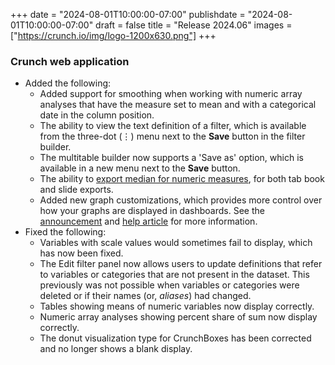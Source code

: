 +++
date = "2024-08-01T10:00:00-07:00"
publishdate = "2024-08-01T10:00:00-07:00"
draft = false
title = "Release 2024.06"
images = ["https://crunch.io/img/logo-1200x630.png"]
+++

### Crunch web application

- Added the following:
    - Added support for smoothing when working with numeric array analyses that have the measure set to mean and with a categorical date in the column position.
    - The ability to view the text definition of a filter, which is available from the three-dot (⋮) menu next to the **Save** button in the filter builder.
    - The multitable builder now supports a 'Save as' option, which is available in a new menu next to the **Save** button.
    - The ability to [export median for numeric measures](https://help.crunch.io/hc/en-us/articles/360040498732-Exporting-a-tab-book#h_01J3KP5GEZ06Z259XRF02C3X7X), for both tab book and slide exports.
    - Added new graph customizations, which provides more control over how your graphs are displayed in dashboards. See the [announcement](https://crunch.io/dev/features/new-graph-customizations/) and [help article](https://help.crunch.io/hc/en-us/articles/9414277417741-Customizing-dashboards-and-dashboard-tiles#h_01J3XVABPZWWMTWAJS4RZY23F8) for more information.
- Fixed the following:
    - Variables with scale values would sometimes fail to display, which has now been fixed.
    - The Edit filter panel now allows users to update definitions that refer to variables or categories that are not present in the dataset. This previously was not possible when variables or categories were deleted or if their names (or, *aliases*) had changed.
    - Tables showing means of numeric variables now display correctly.
    - Numeric array analyses showing percent share of sum now display correctly.
    - The donut visualization type for CrunchBoxes has been corrected and no longer shows a blank display.